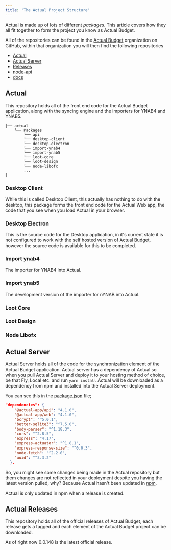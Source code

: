 ```yaml
---
title: 'The Actual Project Structure'
---
```


Actual is made up of lots of different *packages*. This article covers how they all fit together to form the project you know as Actual Budget.

All of the repositories can be found in the [Actual Budget](https://github.com/actualbudget) organization on GitHub, within that organization you will then find the following repositories

* [Actual](https://github.com/actualbudget/actual)
* [Actual Server](https://github.com/actualbudget/actual-server)
* [Releases](https://github.com/actualbudget/releases)
* [node-api](https://github.com/actualbudget/node-api)
* [docs](https://github.com/actualbudget/docs)

## Actual

This repository holds all of the front end code for the Actual Budget application, along with the syncing engine and the importers for YNAB4 and YNAB5.

```
├── actual
    └── Packages
        └── api
        └── desktop-client
        └── desktop-electron
        └── import-ynab4
        └── import-ynab5
        └── loot-core
        └── loot-design
        └── node-libofx
        ...
│
```

### Desktop Client

While this is called Desktop Client, this actually has nothing to do with the desktop, this package forms the front end code for the Actual Web app, the code that you see when you load Actual in your browser.

### Desktop Electron

This is the source code for the Desktop application, in it's current state it is not configured to work with the self hosted version of Actual Budget, however the source code is available for this to be completed.

### Import ynab4

The importer for YNAB4 into Actual.

### Import ynab5

The development version of the importer for nYNAB into Actual.

### Loot Core


### Loot Design

### Node Libofx

## Actual Server

Actual Server holds all of the code for the synchronization element of the Actual Budget application. Actual server has a dependency of Actual so when you pull Actual Server and deploy it to your hosting method of choice, be that Fly, Local etc. and run `yarn install` Actual will be downloaded as a dependency from npm and installed into the Actual Server deployment. 

You can see this in the [package.json](https://github.com/actualbudget/actual-server/blob/master/package.json) file;

```json
"dependencies": {
    "@actual-app/api": "4.1.0",
    "@actual-app/web": "4.1.0",
    "bcrypt": "^5.0.1",
    "better-sqlite3": "^7.5.0",
    "body-parser": "^1.18.3",
    "cors": "^2.8.5",
    "express": "4.17",
    "express-actuator": "^1.8.1",
    "express-response-size": "^0.0.3",
    "node-fetch": "^2.2.0",
    "uuid": "^3.3.2"
  },
```

So, you might see some changes being made in the Actual repository but them changes are not reflected in your deployment despite you having the latest version pulled, why? Because Actual hasn't been updated in [npm](https://www.npmjs.com/package/@actual-app/web). 

Actual is only updated in npm when a release is created. 

## Actual Releases

This repository holds all of the official releases of Actual Budget, each release gets a tagged and each element of the Actual Budget project can be downloaded.

As of right now 0.0.148 is the latest official release.
